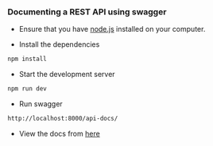 ### Documenting a REST API using swagger

- Ensure that you have [node.js](https://nodejs.org/en/) installed on your computer.

- Install the dependencies

```bash
npm install
```

- Start the development server

```bash
npm run dev
```

- Run swagger 

```bash
http://localhost:8000/api-docs/
```
- View the docs from [here](http://localhost:8000/api-docs)
